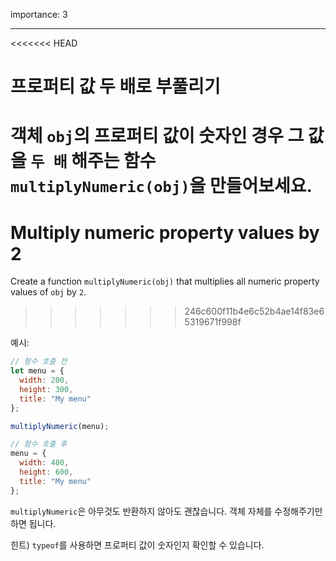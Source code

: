 importance: 3

---

<<<<<<< HEAD
# 프로퍼티 값 두 배로 부풀리기

객체 `obj`의 프로퍼티 값이 숫자인 경우 그 값을 `두 배` 해주는 함수 `multiplyNumeric(obj)`을 만들어보세요.
=======
# Multiply numeric property values by 2

Create a function `multiplyNumeric(obj)` that multiplies all numeric property values of `obj` by `2`.
>>>>>>> 246c600f11b4e6c52b4ae14f83e65319671f998f

예시:

```js
// 함수 호출 전
let menu = {
  width: 200,
  height: 300,
  title: "My menu"
};

multiplyNumeric(menu);

// 함수 호출 후
menu = {
  width: 400,
  height: 600,
  title: "My menu"
};
```

`multiplyNumeric`은 아무것도 반환하지 않아도 괜찮습니다. 객체 자체를 수정해주기만 하면 됩니다.

힌트) `typeof`를 사용하면 프로퍼티 값이 숫자인지 확인할 수 있습니다.


